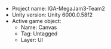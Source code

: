 <!-- UNITY CODE ASSIST INSTRUCTIONS START -->
- Project name: IGA-MegaJam3-Team2
- Unity version: Unity 6000.0.58f2
- Active game object:
  - Name: Canvas
  - Tag: Untagged
  - Layer: UI
<!-- UNITY CODE ASSIST INSTRUCTIONS END -->